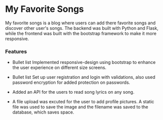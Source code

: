 # My Favorite Songs #

My favorite songs is a blog where users can add there favorite songs and discover other   user's songs. The backend was built with Python and Flask, while the frontend was built with the bootstrap framework to make it more responsive.

### Features ###

* Bullet list Implemented responsive-design using bootstrap to enhance the user experience on different size screens.

* Bullet list Set up user registration and login with validations, also used password encryption for added protection on passwords.

* Added an API for the users to read song lyrics on any song.

* A file upload was excuted for the user to add profile pictures. A static file was used to save the image and the filename was saved to the database, which saves space.





